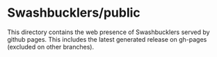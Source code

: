 # Swashbucklers/public
This directory contains the web presence of Swashbucklers served by github pages.
This includes the latest generated release on gh-pages (excluded on other branches).